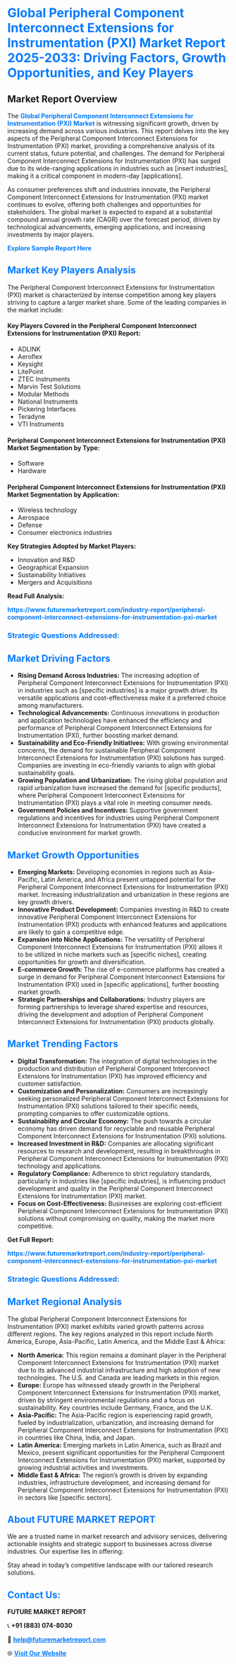 <h1 style="color: #007BFF;">Global Peripheral Component Interconnect Extensions for Instrumentation (PXI) Market Report 2025-2033: Driving Factors, Growth Opportunities, and Key Players</h1>

<section id="overview">
<h2>Market Report Overview</h2>
<p>The <a href="https://www.futuremarketreport.com/industry-report/peripheral-component-interconnect-extensions-for-instrumentation-pxi-market" style="color: #007BFF; text-decoration: none;"><strong>Global Peripheral Component Interconnect Extensions for Instrumentation (PXI) Market</strong></a> is witnessing significant growth, driven by increasing demand across various industries. This report delves into the key aspects of the Peripheral Component Interconnect Extensions for Instrumentation (PXI) market, providing a comprehensive analysis of its current status, future potential, and challenges. The demand for Peripheral Component Interconnect Extensions for Instrumentation (PXI) has surged due to its wide-ranging applications in industries such as [insert industries], making it a critical component in modern-day [applications].</p>
<p>As consumer preferences shift and industries innovate, the Peripheral Component Interconnect Extensions for Instrumentation (PXI) market continues to evolve, offering both challenges and opportunities for stakeholders. The global market is expected to expand at a substantial compound annual growth rate (CAGR) over the forecast period, driven by technological advancements, emerging applications, and increasing investments by major players.</p>
</section>

<section id="overview">
<p><a href="https://www.futuremarketreport.com/request-sample/reportId=84582" style="color: #007BFF; text-decoration: none;"><strong>Explore Sample Report Here</strong></a></p>
</section>

<section id="key-players">
<h2 style="color: #007BFF;">Market Key Players Analysis</h2>
<p>The Peripheral Component Interconnect Extensions for Instrumentation (PXI) market is characterized by intense competition among key players striving to capture a larger market share. Some of the leading companies in the market include:</p>
<h4>Key Players Covered in the Peripheral Component Interconnect Extensions for Instrumentation (PXI) Report:</h4>
<ul><li>ADLINK</li><li>Aeroflex</li><li>Keysight</li><li>LitePoint</li><li>ZTEC Instruments</li><li>Marvin Test Solutions</li><li>Modular Methods</li><li>National Instruments</li><li>Pickering Interfaces</li><li>Teradyne</li><li>VTI Instruments</li></ul>
<h4>Peripheral Component Interconnect Extensions for Instrumentation (PXI) Market Segmentation by Type:</h4>
<ul><li>Software</li><li>Hardware</li></ul>

<h4>Peripheral Component Interconnect Extensions for Instrumentation (PXI) Market Segmentation by Application:</h4>
<ul><li>Wireless technology</li><li>Aerospace</li><li>Defense</li><li>Consumer electronics industries</li></ul>
<p><strong>Key Strategies Adopted by Market Players:</strong></p>
<ul>
<li>Innovation and R&D</li>
<li>Geographical Expansion</li>
<li>Sustainability Initiatives</li>
<li>Mergers and Acquisitions</li>
</ul>
</section>

<section>
<p><strong>Read Full Analysis: </strong></p><a href="https://www.futuremarketreport.com/industry-report/peripheral-component-interconnect-extensions-for-instrumentation-pxi-market" style="color: #007BFF; text-decoration: none;"><strong>https://www.futuremarketreport.com/industry-report/peripheral-component-interconnect-extensions-for-instrumentation-pxi-market</strong></a>
<h3 style="color: #007BFF;">Strategic Questions Addressed:</h3>
</section>

<section id="driving-factors">
<h2 style="color: #007BFF;">Market Driving Factors</h2>
<ul>
<li><strong>Rising Demand Across Industries:</strong> The increasing adoption of Peripheral Component Interconnect Extensions for Instrumentation (PXI) in industries such as [specific industries] is a major growth driver. Its versatile applications and cost-effectiveness make it a preferred choice among manufacturers.</li>
<li><strong>Technological Advancements:</strong> Continuous innovations in production and application technologies have enhanced the efficiency and performance of Peripheral Component Interconnect Extensions for Instrumentation (PXI), further boosting market demand.</li>
<li><strong>Sustainability and Eco-Friendly Initiatives:</strong> With growing environmental concerns, the demand for sustainable Peripheral Component Interconnect Extensions for Instrumentation (PXI) solutions has surged. Companies are investing in eco-friendly variants to align with global sustainability goals.</li>
<li><strong>Growing Population and Urbanization:</strong> The rising global population and rapid urbanization have increased the demand for [specific products], where Peripheral Component Interconnect Extensions for Instrumentation (PXI) plays a vital role in meeting consumer needs.</li>
<li><strong>Government Policies and Incentives:</strong> Supportive government regulations and incentives for industries using Peripheral Component Interconnect Extensions for Instrumentation (PXI) have created a conducive environment for market growth.</li>
</ul>
</section>

<section id="growth-opportunities">
<h2 style="color: #007BFF;">Market Growth Opportunities</h2>
<ul>
<li><strong>Emerging Markets:</strong> Developing economies in regions such as Asia-Pacific, Latin America, and Africa present untapped potential for the Peripheral Component Interconnect Extensions for Instrumentation (PXI) market. Increasing industrialization and urbanization in these regions are key growth drivers.</li>
<li><strong>Innovative Product Development:</strong> Companies investing in R&D to create innovative Peripheral Component Interconnect Extensions for Instrumentation (PXI) products with enhanced features and applications are likely to gain a competitive edge.</li>
<li><strong>Expansion into Niche Applications:</strong> The versatility of Peripheral Component Interconnect Extensions for Instrumentation (PXI) allows it to be utilized in niche markets such as [specific niches], creating opportunities for growth and diversification.</li>
<li><strong>E-commerce Growth:</strong> The rise of e-commerce platforms has created a surge in demand for Peripheral Component Interconnect Extensions for Instrumentation (PXI) used in [specific applications], further boosting market growth.</li>
<li><strong>Strategic Partnerships and Collaborations:</strong> Industry players are forming partnerships to leverage shared expertise and resources, driving the development and adoption of Peripheral Component Interconnect Extensions for Instrumentation (PXI) products globally.</li>
</ul>
</section>

<section id="trending-factors">
<h2 style="color: #007BFF;">Market Trending Factors</h2>
<ul>
<li><strong>Digital Transformation:</strong> The integration of digital technologies in the production and distribution of Peripheral Component Interconnect Extensions for Instrumentation (PXI) has improved efficiency and customer satisfaction.</li>
<li><strong>Customization and Personalization:</strong> Consumers are increasingly seeking personalized Peripheral Component Interconnect Extensions for Instrumentation (PXI) solutions tailored to their specific needs, prompting companies to offer customizable options.</li>
<li><strong>Sustainability and Circular Economy:</strong> The push towards a circular economy has driven demand for recyclable and reusable Peripheral Component Interconnect Extensions for Instrumentation (PXI) solutions.</li>
<li><strong>Increased Investment in R&D:</strong> Companies are allocating significant resources to research and development, resulting in breakthroughs in Peripheral Component Interconnect Extensions for Instrumentation (PXI) technology and applications.</li>
<li><strong>Regulatory Compliance:</strong> Adherence to strict regulatory standards, particularly in industries like [specific industries], is influencing product development and quality in the Peripheral Component Interconnect Extensions for Instrumentation (PXI) market.</li>
<li><strong>Focus on Cost-Effectiveness:</strong> Businesses are exploring cost-efficient Peripheral Component Interconnect Extensions for Instrumentation (PXI) solutions without compromising on quality, making the market more competitive.</li>
</ul>
</section>

<section>
<p><strong>Get Full Report: </strong></p><a href="https://www.futuremarketreport.com/industry-report/peripheral-component-interconnect-extensions-for-instrumentation-pxi-market" style="color: #007BFF; text-decoration: none;"><strong>https://www.futuremarketreport.com/industry-report/peripheral-component-interconnect-extensions-for-instrumentation-pxi-market</strong></a>
<h3 style="color: #007BFF;">Strategic Questions Addressed:</h3>
</section>


<section id="regional-analysis">
<h2 style="color: #007BFF;">Market Regional Analysis</h2>
<p>The global Peripheral Component Interconnect Extensions for Instrumentation (PXI) market exhibits varied growth patterns across different regions. The key regions analyzed in this report include North America, Europe, Asia-Pacific, Latin America, and the Middle East & Africa:</p>
<ul>
<li><strong>North America:</strong> This region remains a dominant player in the Peripheral Component Interconnect Extensions for Instrumentation (PXI) market due to its advanced industrial infrastructure and high adoption of new technologies. The U.S. and Canada are leading markets in this region.</li>
<li><strong>Europe:</strong> Europe has witnessed steady growth in the Peripheral Component Interconnect Extensions for Instrumentation (PXI) market, driven by stringent environmental regulations and a focus on sustainability. Key countries include Germany, France, and the U.K.</li>
<li><strong>Asia-Pacific:</strong> The Asia-Pacific region is experiencing rapid growth, fueled by industrialization, urbanization, and increasing demand for Peripheral Component Interconnect Extensions for Instrumentation (PXI) in countries like China, India, and Japan.</li>
<li><strong>Latin America:</strong> Emerging markets in Latin America, such as Brazil and Mexico, present significant opportunities for the Peripheral Component Interconnect Extensions for Instrumentation (PXI) market, supported by growing industrial activities and investments.</li>
<li><strong>Middle East & Africa:</strong> The region’s growth is driven by expanding industries, infrastructure development, and increasing demand for Peripheral Component Interconnect Extensions for Instrumentation (PXI) in sectors like [specific sectors].</li>
</ul>
</section>

<footer>
<h2 style="color: #007BFF;">About FUTURE MARKET REPORT</h2>
<p>We are a trusted name in market research and advisory services, delivering actionable insights and strategic support to businesses across diverse industries. Our expertise lies in offering:</p>

<p>Stay ahead in today’s competitive landscape with our tailored research solutions.</p>

<h2 style="color: #007BFF;">Contact Us:</h2>
<p><strong>FUTURE MARKET REPORT</strong></p>
<p>📞 <strong>+91 (883) 074-8030</strong></p>
<p>📧 <strong><a href="mailto:help@futuremarketreport.com" style="color: #007BFF;">help@futuremarketreport.com</a></strong></p>
<p>🌐 <strong><a href="https://www.futuremarketreport.com/" style="color: #007BFF;">Visit Our Website</a></strong></p>
</footer>